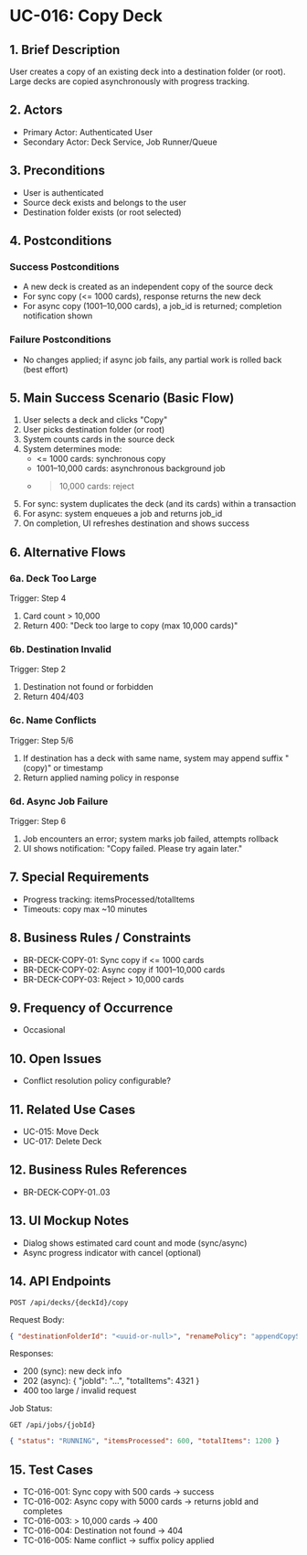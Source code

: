 # UC-016: Copy Deck

## 1. Brief Description

User creates a copy of an existing deck into a destination folder (or root). Large decks are copied asynchronously with progress tracking.

## 2. Actors

- Primary Actor: Authenticated User
- Secondary Actor: Deck Service, Job Runner/Queue

## 3. Preconditions

- User is authenticated
- Source deck exists and belongs to the user
- Destination folder exists (or root selected)

## 4. Postconditions

### Success Postconditions

- A new deck is created as an independent copy of the source deck
- For sync copy (<= 1000 cards), response returns the new deck
- For async copy (1001–10,000 cards), a job_id is returned; completion notification shown

### Failure Postconditions

- No changes applied; if async job fails, any partial work is rolled back (best effort)

## 5. Main Success Scenario (Basic Flow)

1. User selects a deck and clicks "Copy"
2. User picks destination folder (or root)
3. System counts cards in the source deck
4. System determines mode:
   - <= 1000 cards: synchronous copy
   - 1001–10,000 cards: asynchronous background job
   - > 10,000 cards: reject
5. For sync: system duplicates the deck (and its cards) within a transaction
6. For async: system enqueues a job and returns job_id
7. On completion, UI refreshes destination and shows success

## 6. Alternative Flows

### 6a. Deck Too Large

Trigger: Step 4

1. Card count > 10,000
2. Return 400: "Deck too large to copy (max 10,000 cards)"

### 6b. Destination Invalid

Trigger: Step 2

1. Destination not found or forbidden
2. Return 404/403

### 6c. Name Conflicts

Trigger: Step 5/6

1. If destination has a deck with same name, system may append suffix "(copy)" or timestamp
2. Return applied naming policy in response

### 6d. Async Job Failure

Trigger: Step 6

1. Job encounters an error; system marks job failed, attempts rollback
2. UI shows notification: "Copy failed. Please try again later."

## 7. Special Requirements

- Progress tracking: itemsProcessed/totalItems
- Timeouts: copy max ~10 minutes

## 8. Business Rules / Constraints

- BR-DECK-COPY-01: Sync copy if <= 1000 cards
- BR-DECK-COPY-02: Async copy if 1001–10,000 cards
- BR-DECK-COPY-03: Reject > 10,000 cards

## 9. Frequency of Occurrence

- Occasional

## 10. Open Issues

- Conflict resolution policy configurable?

## 11. Related Use Cases

- UC-015: Move Deck
- UC-017: Delete Deck

## 12. Business Rules References

- BR-DECK-COPY-01..03

## 13. UI Mockup Notes

- Dialog shows estimated card count and mode (sync/async)
- Async progress indicator with cancel (optional)

## 14. API Endpoints

```
POST /api/decks/{deckId}/copy
```

Request Body:

```json
{ "destinationFolderId": "<uuid-or-null>", "renamePolicy": "appendCopySuffix" }
```

Responses:

- 200 (sync): new deck info
- 202 (async): { "jobId": "...", "totalItems": 4321 }
- 400 too large / invalid request

Job Status:

```
GET /api/jobs/{jobId}
```

```json
{ "status": "RUNNING", "itemsProcessed": 600, "totalItems": 1200 }
```

## 15. Test Cases

- TC-016-001: Sync copy with 500 cards -> success
- TC-016-002: Async copy with 5000 cards -> returns jobId and completes
- TC-016-003: > 10,000 cards -> 400
- TC-016-004: Destination not found -> 404
- TC-016-005: Name conflict -> suffix policy applied
